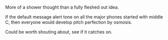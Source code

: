 More of a shower thought than a fully fleshed out idea.

If the default message alert tone on all the major phones started with middle C,
then everyone would develop pitch perfection by osmosis.

Could be worth shouting about, see if it catches on.
